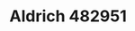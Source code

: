 <a name="material" />

# Aldrich 482951
<script type="application/ld+json">
  {
    "@context": "https://schema.org/",
    "@type": "ChemicalSubstance",
    "http://purl.org/dc/terms/conformsTo":
      {
        "@type": "CreativeWork",
        "@id": "https://bioschemas.org/profiles/ChemicalSubstance/0.4-RELEASE/"
      },
    "@id": "https://egonw.github.io/nanowiki/nanowiki415.html#material",
    "name": "Aldrich 482951",
    "sameAs: "http://127.0.0.1/mediawiki/index.php/Special:URIResolver/Aldrich_482951"
  }
</script>

